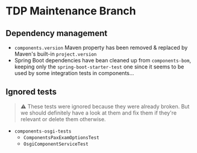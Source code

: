# TDP Maintenance Branch

## Dependency management

- `components.version` Maven property has been removed & replaced by Maven's built-in `project.version`
- Spring Boot dependencies have bean cleaned up from `components-bom`, keeping only the `spring-boot-starter-test` one
  since it seems to be used by some integration tests in components...

## Ignored tests

> :warning: These tests were ignored because they were already broken. But we should definitely have a look at them
> and fix them if they're relevant or delete them otherwise.

- `components-osgi-tests`
    - `ComponentsPaxExamOptionsTest`
    - `OsgiComponentServiceTest`
